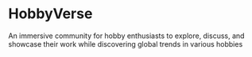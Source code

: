 # HobbyVerse
An immersive community for hobby enthusiasts to explore, discuss, and showcase their work while discovering global trends in various hobbies
